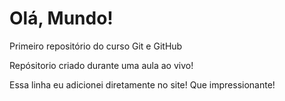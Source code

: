 # Olá, Mundo!
 Primeiro repositório do curso Git e GitHub

Repósitorio criado durante uma aula ao vivo!

Essa linha eu adicionei diretamente no site! Que impressionante!
